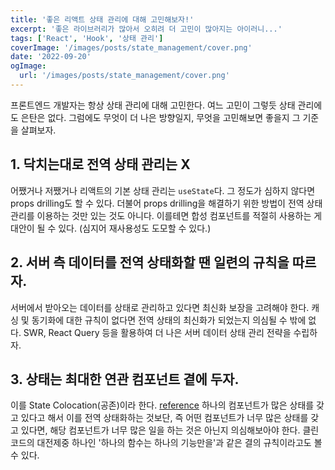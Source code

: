 ```yaml
---
title: '좋은 리액트 상태 관리에 대해 고민해보자!'
excerpt: '좋은 라이브러리가 많아서 오히려 더 고민이 많아지는 아이러니...'
tags: ['React', 'Hook', '상태 관리']
coverImage: '/images/posts/state_management/cover.png'
date: '2022-09-20'
ogImage:
  url: '/images/posts/state_management/cover.png'
---
```


프론트엔드 개발자는 항상 상태 관리에 대해 고민한다. 여느 고민이 그렇듯 상태 관리에도 은탄은 없다. 
그럼에도 무엇이 더 나은 방향일지, 무엇을 고민해보면 좋을지 그 기준을 살펴보자.

## 1. 닥치는대로 전역 상태 관리는 X

어쨌거나 저쨌거나 리액트의 기본 상태 관리는 `useState`다. 그 정도가 심하지 않다면 props drilling도 할 수 있다. 더불어 props drilling을 해결하기 위한 방법이 전역 상태 관리를 이용하는 것만 있는 것도 아니다. 이를테면 합성 컴포넌트를 적절히 사용하는 게 대안이 될 수 있다. (심지어 재사용성도 도모할 수 있다.)

## 2. 서버 측 데이터를 전역 상태화할 땐 일련의 규칙을 따르자.

서버에서 받아오는 데이터를 상태로 관리하고 있다면 최신화 보장을 고려해야 한다. 캐싱 및 동기화에 대한 규칙이 없다면 전역 상태의 최신화가 되었는지 의심될 수 밖에 없다.
SWR, React Query 등을 활용하여 더 나은 서버 데이터 상태 관리 전략을 수립하자.

## 3. 상태는 최대한 연관 컴포넌트 곁에 두자.

이를 State Colocation(공존)이라 한다. [reference](https://kentcdodds.com/blog/state-colocation-will-make-your-react-app-faster)
하나의 컴포넌트가 많은 상태를 갖고 있다고 해서 이를 전역 상태화하는 것보단, 즉 어떤 컴포넌트가 너무 많은 상태를 갖고 있다면, 해당 컴포넌트가 너무 많은 일을 하는 것은 아닌지 의심해보아야 한다. 클린 코드의 대전제중 하나인 '하나의 함수는 하나의 기능만을'과 같은 결의 규칙이라고도 볼 수 있다. 